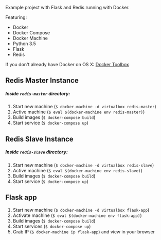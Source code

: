 Example project with Flask and Redis running with Docker.

Featuring:

 - Docker
 - Docker Compose
 - Docker Machine
 - Python 3.5
 - Flask
 - Redis

If you don't already have Docker on OS X: [Docker Toolbox](https://docs.docker.com/engine/installation/mac/#/docker-toolbox)

## Redis Master Instance
##### Inside `redis-master` directory:
1. Start new machine (`$ docker-machine -d virtualbox redis-master`)
2. Active machine (`$ eval $(docker-machine env redis-master)`)
3. Build images (`$ docker-compose build`)
4. Start service (`$ docker-compose up`)

## Redis Slave Instance
##### Inside `redis-slave` directory:
1. Start new machine (`$ docker-machine -d virtualbox redis-slave`)
2. Active machine (`$ eval $(docker-machine env redis-slave)`)
3. Build images (`$ docker-compose build`)
4. Start service (`$ docker-compose up`)

## Flask app
1. Start new machine (`$ docker-machine -d virtualbox flask-app`)
2. Activate machine (`$ eval $(docker-machine env flask-app)`)
3. Build images (`$ docker-compose build`)
4. Start services (`$ docker-compose up`)
5. Grab IP (`$ docker-machine ip flask-app`) and view in your browser
